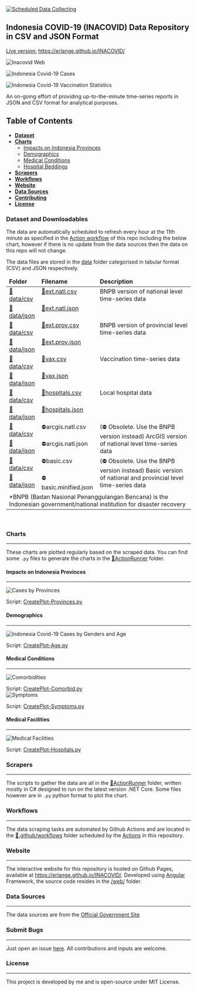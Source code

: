 [![Scheduled Data Collecting](https://github.com/erlange/INACOVID/workflows/Report%20Collecting/badge.svg)](https://github.com/erlange/INACOVID/actions?query=workflow%3A%22Report+Collecting%22)

## Indonesia COVID-19 (INACOVID) Data Repository in CSV and JSON Format

[Live version:](https://erlange.github.io/INACOVID/)
https://erlange.github.io/INACOVID/

![Inacovid Web](https://raw.githubusercontent.com/erlange/INACOVID/master/data/plot/inacovid-web.png)

![Indonesia Covid-19 Cases](https://raw.githubusercontent.com/erlange/INACOVID/master/data/plot/inachart.png)

![Indonesia Covid-19 Vaccination Statistics](https://raw.githubusercontent.com/erlange/INACOVID/master/data/plot/vax.png)

An on-going effort of providing up-to-the-minute time-series reports in JSON and CSV format for analytical purposes.

## Table of Contents
* [**Dataset**](#dataset-and-downloadables)
* [**Charts**](#charts)
  * [Impacts on Indonesia Provinces](#impacts-on-indonesia-provinces)
  * [Demographics](#demographics)
  * [Medical Conditions](#medical-conditions)
  * [Hospital Beddings](#medical-facilities)
* [**Scrapers**](#scrapers)
* [**Workflows**](#workflow)
* [**Website**](#website)
* [**Data Sources**](#data-sources)
* [**Contributing**](#submit-bugs)
* [**License**](#license)


### Dataset and Downloadables
The data are automatically scheduled to refresh every hour at the 11th minute as specified in the [Action workflow](https://github.com/erlange/INACOVID/actions) of this repo including the below chart, however if there is no update from the data sources then the data on this repo will not change.


The data files are stored in the [data](https://github.com/erlange/INACOVID/tree/master/data) folder categorised in tabular format (CSV) and JSON respectively.

<table>
<thead>
<tr>
<td><b>Folder</b></td>
<td><b>Filename</b></td>
<td ><b>Description</b></td>
</thead>
<tbody>

<tr valign=top>
<td><a href=https://github.com/erlange/INACOVID/tree/master/data/csv>📁data/csv</a></td>
<td><a href=https://github.com/erlange/INACOVID/blob/master/data/csv/ext.natl.csv>📄ext.natl.csv</a></td>
<td rowspan=2>BNPB version of national level time-series data
</td>
</tr>
<tr valign=top>
<td><a href=https://github.com/erlange/INACOVID/tree/master/data/json>📁data/json</a></td>
<td><a href=https://github.com/erlange/INACOVID/blob/master/data/json/ext.natl.json>📜ext.natl.json</a></td>
</td>
</tr>

<tr valign=top>
<td><a href=https://github.com/erlange/INACOVID/tree/master/data/csv>📁data/csv</a></td>
<td><a href=https://github.com/erlange/INACOVID/blob/master/data/csv/ext.prov.csv>📄ext.prov.csv</a></td>
<td rowspan=2>BNPB version of provincial level time-series data
</td>
</tr>
<tr valign=top>
<td><a href=https://github.com/erlange/INACOVID/tree/master/data/json>📁data/json</a></td>
<td><a href=https://github.com/erlange/INACOVID/blob/master/data/json/ext.prov.json>📜ext.prov.json</a></td>
</td>
</tr>

<tr valign=top>
<td><a href=https://github.com/erlange/INACOVID/tree/master/data/csv>📁data/csv</a></td>
<td><a href=https://github.com/erlange/INACOVID/blob/master/data/csv/vax.csv>📄vax.csv</a></td>
<td rowspan=2>Vaccination time-series data
</td>
</tr>
<tr valign=top>
<td><a href=https://github.com/erlange/INACOVID/tree/master/data/json>📁data/json</a></td>
<td><a href=https://github.com/erlange/INACOVID/blob/master/data/json/vax.json>📜vax.json</a></td>
</td>
</tr>


<tr valign=top>
<td><a href=https://github.com/erlange/INACOVID/tree/master/data/csv>📁data/csv</a></td>
<td><a href=https://github.com/erlange/INACOVID/blob/master/data/csv/hospitals.csv>📄hospitals.csv</a></td>
<td rowspan=2>Local hospital data
</td>
</tr>
<tr valign=top>
<td><a href=https://github.com/erlange/INACOVID/tree/master/data/json>📁data/json</a></td>
<td><a href=https://github.com/erlange/INACOVID/blob/master/data/json/hospitals.json>📜hospitals.json</a></td>
</td>
</tr>
<tr valign=top>
<td><a href=https://github.com/erlange/INACOVID/tree/master/data/csv>📁data/csv</a></td>
<td>⛔arcgis.natl.csv</td>
<td rowspan=2>(⛔ Obsolete. Use the BNPB version instead) ArcGIS version of national level time-series data
</td>
</tr>
<tr valign=top>
<td><a href=https://github.com/erlange/INACOVID/tree/master/data/json>📁data/json</a></td>
<td>⛔arcgis.natl.json</td>
</td>
</tr>

<tr valign=top>
<td><a href=https://github.com/erlange/INACOVID/tree/master/data/csv>📁data/csv</a></td>
<td>⛔basic.csv</td>
<td rowspan=2>(⛔ Obsolete. Use the BNPB version instead) Basic version of national and provincial level time-series data
</td>
</tr>
<tr valign=top>
<td><a href=https://github.com/erlange/INACOVID/tree/master/data/json>📁data/json</a></td>
<td>⛔basic.minified.json</td>
</td>
</tr>


<tr>
<td colspan=3>*BNPB (Badan Nasional Penanggulangan Bencana) is the Indonesian government/national institution for disaster recovery</td>
</tr>

</tbody>
</table>
<br>

### Charts
---
These charts are plotted regularly based on the scraped data. You can find some `.py` files to generate the charts in the [📁ActionRunner](https://github.com/erlange/INACOVID/tree/master/ActionRunner) folder.
<br>

#### Impacts on Indonesia Provinces
---
![Cases by Provinces](https://raw.githubusercontent.com/erlange/INACOVID/master/data/plot/inaprovinces.png)

Script: [CreatePlot-Provinces.py](https://github.com/erlange/INACOVID/blob/master/ActionRunner/CreatePlot-Provinces.py)
<br>
#### Demographics
---

![Indonesia Covid-19 Cases by Genders and Age](https://raw.githubusercontent.com/erlange/INACOVID/master/data/plot/inagender.png)

Script: [CreatePlot-Age.py](https://github.com/erlange/INACOVID/blob/master/ActionRunner/CreatePlot-Age.py)
<br>
#### Medical Conditions
---

![Comorbidities](https://raw.githubusercontent.com/erlange/INACOVID/master/data/plot/inacomorbid.png)

Script: [CreatePlot-Comorbid.py](https://github.com/erlange/INACOVID/blob/master/ActionRunner/CreatePlot-Comorbid.py)
<br>
![Symptoms](https://raw.githubusercontent.com/erlange/INACOVID/master/data/plot/inasymptoms.png)

Script: [CreatePlot-Symptoms.py](https://github.com/erlange/INACOVID/blob/master/ActionRunner/CreatePlot-Symptoms.py)
<br>

#### Medical Facilities
---

![Medical Facilities](https://raw.githubusercontent.com/erlange/INACOVID/master/data/plot/inahosp.png)

Script: [CreatePlot-Hospitals.py](https://github.com/erlange/INACOVID/blob/master/ActionRunner/CreatePlot-Hospitals.py)
<br>

### Scrapers
---
The scripts to gather the data are all in the       [📁ActionRunner](https://github.com/erlange/INACOVID/tree/master/ActionRunner) folder, written mostly in C# designed to run on the latest version .NET Core.  Some files however are in `.py` python format to plot the chart.

### Workflows
---
The data scraping tasks are automated by Github Actions and are located in the [📁.github/workflows](https://github.com/erlange/INACOVID/tree/master/.github/workflows)  folder scheduled by the [Actions](https://github.com/erlange/INACOVID/actions) in this repository.


### Website
---
The interactive website for this repository is hosted on Github Pages, available at https://erlange.github.io/INACOVID/. Developed using [Angular](https://angular.io) Framework, the source code resides in the [/web/](https://github.com/erlange/INACOVID/tree/master/web) folder.

### Data Sources
---
The data sources are from the [Official Government Site](https://covid19.go.id/peta-sebaran)


### Submit Bugs
---
Just open an issue [here](https://github.com/erlange/INACOVID/issues/new). All contributions and inputs are welcome.

### License
---
This project is developed by me and is open-source under  MIT License.